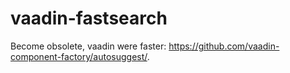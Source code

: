 # vaadin-fastsearch
 
Become obsolete, vaadin were faster: https://github.com/vaadin-component-factory/autosuggest/.
